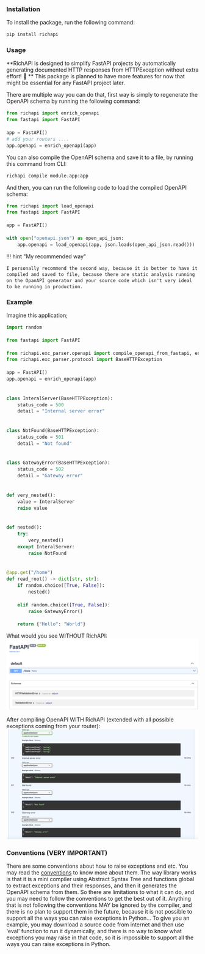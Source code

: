 ### Installation

To install the package, run the following command:

```bash
pip install richapi
```

### Usage

**RichAPI is designed to simplify FastAPI projects by automatically generating documented HTTP responses from HTTPException without extra effort! 🎉
**
This package is planned to have more features for now that might be essential for any FastAPI project later.

There are multiple way you can do that,
first way is simply to regenerate the OpenAPI schema by running the following command:

```python
from richapi import enrich_openapi
from fastapi import FastAPI

app = FastAPI()
# add your routers ....
app.openapi = enrich_openapi(app)
```

You can also compile the OpenAPI schema and save it to a file, by running this command from CLI:

```bash
richapi compile module.app:app
```

And then, you can run the following code to load the compiled OpenAPI schema:

```python
from richapi import load_openapi
from fastapi import FastAPI

app = FastAPI()

with open("openapi.json") as open_api_json:
    app.openapi = load_openapi(app, json.loads(open_api_json.read()))
```

!!! hint "My recommended way"

    I personally recommend the second way, because it is better to have it compiled and saved to file, because there are static analysis running on the OpanAPI generator and your source code which isn't very ideal to be running in production.

### Example

Imagine this application;

```python
import random

from fastapi import FastAPI

from richapi.exc_parser.openapi import compile_openapi_from_fastapi, enrich_openapi
from richapi.exc_parser.protocol import BaseHTTPException

app = FastAPI()
app.openapi = enrich_openapi(app)


class InteralServer(BaseHTTPException):
    status_code = 500
    detail = "Internal server error"


class NotFound(BaseHTTPException):
    status_code = 501
    detail = "Not found"


class GatewayError(BaseHTTPException):
    status_code = 502
    detail = "Gateway error"


def very_nested():
    value = InteralServer
    raise value


def nested():
    try:
        very_nested()
    except InteralServer:
        raise NotFound


@app.get("/home")
def read_root() -> dict[str, str]:
    if random.choice([True, False]):
        nested()

    elif random.choice([True, False]):
        raise GatewayError()

    return {"Hello": "World"}
```

What would you see WITHOUT RichAPI:
![Screenshot](./images/without-richapi.png)

After compiling OpenAPI WITH RichAPI (extended with all possible exceptions coming from your router):
![Screenshot](./images/with-richapi.png)

### Conventions (VERY IMPORTANT)

There are some conventions about how to raise exceptions and etc. You may read the [conventions](conventions.md) to know more about them. The way library works is that it is a mini compiler using Abstract Syntax Tree and functions global to extract exceptions and their responses, and then it generates the OpenAPI schema from them. So there are limitations to what it can do, and you may need to follow the conventions to get the best out of it. Anything that is not following the conventions MAY be ignored by the compiler, and there is no plan to support them in the future, because it is not possible to support all the ways you can raise exceptions in Python... To give you an example, you may download a source code from internet and then use 'eval' function to run it dynamically, and there is no way to know what exceptions you may raise in that code, so it is impossible to support all the ways you can raise exceptions in Python.
